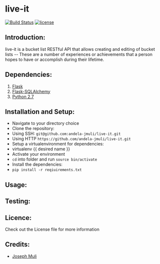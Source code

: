
# live-it

[![Build Status](https://travis-ci.org/andela-jmuli/live-it.svg?branch=setup)](https://travis-ci.org/andela-jmuli/live-it)
[![license](https://img.shields.io/github/license/mashape/apistatus.svg)]()
## Introduction:
live-it is a bucket list RESTful API that allows creating and editing of bucket lists -- These are a number of experiences or achievements that a person hopes to have or accomplish during their lifetime.  

## Dependencies:

1. [Flask](http://flask.pocoo.org/)
2. [Flask-SQLAlchemy]()
3. [Python 2.7](https://www.python.org/)  

## Installation and Setup:

* Navigate to your directory choice
* Clone the repository:
 * Using SSH: ``` git@github.com:andela-jmuli/live-it.git ```
 * Using HTTP ``` https://github.com/andela-jmuli/live-it.git ```
* Setup a virtualenvironment for dependencies:
 * virtualenv {{ desired name }}
* Activate your environment
 * ``` cd ``` into folder and run ``` source bin/activate ```
* Install the dependencies:
 * ``` pip install -r reqiuirements.txt ```

## Usage:


## Testing:

## Licence:
Check out the License file for more information

## Credits:
* [Joseph Muli](github.com/andela-jmuli)
